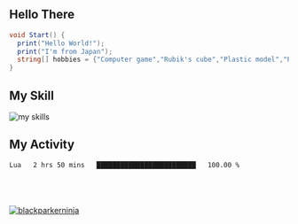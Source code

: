 ## Hello There
``` cs
void Start() {
  print("Hello World!");
  print("I'm from Japan");
  string[] hobbies = {"Computer game","Rubik's cube","Plastic model","PC DIY"}
}
```
## My Skill
<img alt="my skills" src="https://skillicons.dev/icons?theme=dark&perline=7&i=cs,unity,visualstudio,blender,c,java,js,py,html,css,vscode,ai,ps,ae,pr,raspberrypi,unreal,godot,notion,git,github,gmail,discord,windows,apple" >

## My Activity
<!--START_SECTION:waka-->

```txt
Lua   2 hrs 50 mins   █████████████████████████   100.00 %
```

<!--END_SECTION:waka-->
<br><br><br>
  <a href="https://github.com/blackparkerninja/blackparkerninja/">
    <img src="https://komarev.com/ghpvc/?username=blackparkerninja" alt="blackparkerninja"/>
  </a>
<!--
**blackparkerninja/blackparkerninja** is a ✨ _special_ ✨ repository because its `README.md` (this file) appears on your GitHub profile.

Here are some ideas to get you started:

- 🔭 I’m currently working on ...
- 🌱 I’m currently learning ...
- 👯 I’m looking to collaborate on ...
- 🤔 I’m looking for help with ...
- 💬 Ask me about ...
- 📫 How to reach me: ...
- 😄 Pronouns: ...
- ⚡ Fun fact: ...
-->
